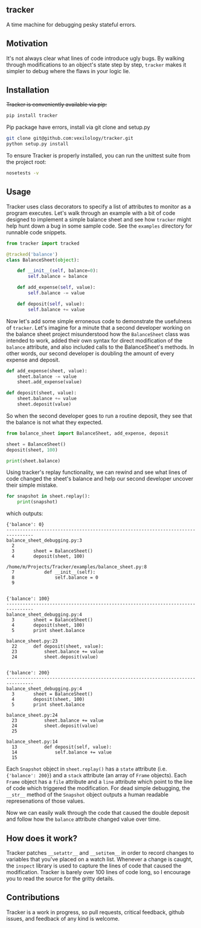tracker
-------
A time machine for debugging pesky stateful errors.

Motivation
----------
It's not always clear what lines of code introduce ugly bugs.  By walking through modifications to an object's state step by step, `tracker` makes it simpler to debug where the flaws in your logic lie.

Installation
------------

~~Tracker is conveniently available via pip:~~

```bash
pip install tracker
```

Pip package have errors, install via git clone and setup.py

```bash
git clone git@github.com:vexilology/tracker.git
python setup.py install
```

To ensure Tracker is properly installed, you can run the unittest suite from the project root:

```bash
nosetests -v
```

Usage
-----
Tracker uses class decorators to specify a list of attributes to monitor as a program executes.  Let's walk through an example with a bit of code designed to implement a simple balance sheet and see how `tracker` might help hunt down a bug in some sample code.  See the `examples` directory for runnable code snippets.


```python
from tracker import tracked

@tracked('balance')
class BalanceSheet(object):

    def __init__(self, balance=0):
        self.balance = balance

    def add_expense(self, value):
        self.balance -= value

    def deposit(self, value):
        self.balance += value
```

Now let's add some simple erroneous code to demonstrate the usefulness of `tracker`. Let's imagine for a minute that a second developer working on the balance sheet project misunderstood how the `BalanceSheet` class was intended to work, added their own syntax for direct modification of the `balance` attribute, and also included calls to the BalanceSheet's methods.  In other words, our second developer is doubling the amount of every expense and deposit.

```python
def add_expense(sheet, value):
    sheet.balance -= value
    sheet.add_expense(value)

def deposit(sheet, value):
    sheet.balance += value
    sheet.deposit(value)
```

So when the second developer goes to run a routine deposit, they see that the balance is not what they expected.

```python
from balance_sheet import BalanceSheet, add_expense, deposit

sheet = BalanceSheet()
deposit(sheet, 100)

print(sheet.balance)
```

Using tracker's replay functionality, we can rewind and see what lines of code changed the sheet's balance and help our second developer uncover their simple mistake.


```python
for snapshot in sheet.replay():
    print(snapshot)
```

which outputs:

```
{'balance': 0}
--------------------------------------------------------------------------------
balance_sheet_debugging.py:3
  2       
  3       sheet = BalanceSheet()
  4       deposit(sheet, 100)

/home/m/Projects/Tracker/examples/balance_sheet.py:8
  7           def __init__(self):
  8               self.balance = 0
  9       


{'balance': 100}
--------------------------------------------------------------------------------
balance_sheet_debugging.py:4
  3       sheet = BalanceSheet()
  4       deposit(sheet, 100)
  5       print sheet.balance

balance_sheet.py:23
  22      def deposit(sheet, value):
  23          sheet.balance += value
  24          sheet.deposit(value)


{'balance': 200}
--------------------------------------------------------------------------------
balance_sheet_debugging.py:4
  3       sheet = BalanceSheet()
  4       deposit(sheet, 100)
  5       print sheet.balance

balance_sheet.py:24
  23          sheet.balance += value
  24          sheet.deposit(value)
  25      

balance_sheet.py:14
  13          def deposit(self, value):
  14              self.balance += value
  15      
```

Each `Snapshot` object in `sheet.replay()` has a `state` attribute (i.e. `{'balance': 200}`) and a `stack` attribute (an array of `Frame` objects).  Each `Frame` object has a `file` attribute and a `line` attribute which point to the line of code which triggered the modification.  For dead simple debugging, the `__str__` method of the `Snapshot` object outputs a human readable represenations of those values.

Now we can easily walk through the code that caused the double deposit and follow how the `balance` attribute changed value over time.


How does it work?
-----------------
Tracker patches `__setattr__` and `__setitem__` in order to record changes to variables that you've placed on a watch list.
Whenever a change is caught, the `inspect` library is used to capture the lines of code that caused the modification.  Tracker is barely over 100 lines of code long, so I encourage you to read the source for the gritty details.

Contributions
-------------
Tracker is a work in progress, so pull requests, critical feedback, github issues, and feedback of any kind is welcome.
